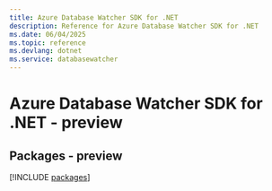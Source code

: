```yaml
---
title: Azure Database Watcher SDK for .NET
description: Reference for Azure Database Watcher SDK for .NET
ms.date: 06/04/2025
ms.topic: reference
ms.devlang: dotnet
ms.service: databasewatcher
---
```

# Azure Database Watcher SDK for .NET - preview
## Packages - preview
[!INCLUDE [packages](database-watcher-index.md)]